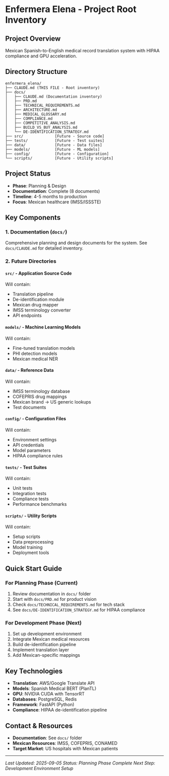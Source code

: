 # Enfermera Elena - Project Root Inventory

## Project Overview
Mexican Spanish-to-English medical record translation system with HIPAA compliance and GPU acceleration.

## Directory Structure
```
enfermera_elena/
├── CLAUDE.md (THIS FILE - Root inventory)
├── docs/
│   ├── CLAUDE.md (Documentation inventory)
│   ├── PRD.md
│   ├── TECHNICAL_REQUIREMENTS.md
│   ├── ARCHITECTURE.md
│   ├── MEDICAL_GLOSSARY.md
│   ├── COMPLIANCE.md
│   ├── COMPETITIVE_ANALYSIS.md
│   ├── BUILD_VS_BUY_ANALYSIS.md
│   └── DE-IDENTIFICATION_STRATEGY.md
├── src/              [Future - Source code]
├── tests/            [Future - Test suites]
├── data/             [Future - Data files]
├── models/           [Future - ML models]
├── config/           [Future - Configuration]
└── scripts/          [Future - Utility scripts]
```

## Project Status
- **Phase**: Planning & Design
- **Documentation**: Complete (8 documents)
- **Timeline**: 4-5 months to production
- **Focus**: Mexican healthcare (IMSS/ISSSTE)

## Key Components

### 1. Documentation (`docs/`)
Comprehensive planning and design documents for the system. See `docs/CLAUDE.md` for detailed inventory.

### 2. Future Directories

#### `src/` - Application Source Code
Will contain:
- Translation pipeline
- De-identification module
- Mexican drug mapper
- IMSS terminology converter
- API endpoints

#### `models/` - Machine Learning Models
Will contain:
- Fine-tuned translation models
- PHI detection models
- Mexican medical NER

#### `data/` - Reference Data
Will contain:
- IMSS terminology database
- COFEPRIS drug mappings
- Mexican brand → US generic lookups
- Test documents

#### `config/` - Configuration Files
Will contain:
- Environment settings
- API credentials
- Model parameters
- HIPAA compliance rules

#### `tests/` - Test Suites
Will contain:
- Unit tests
- Integration tests
- Compliance tests
- Performance benchmarks

#### `scripts/` - Utility Scripts
Will contain:
- Setup scripts
- Data preprocessing
- Model training
- Deployment tools

## Quick Start Guide

### For Planning Phase (Current)
1. Review documentation in `docs/` folder
2. Start with `docs/PRD.md` for product vision
3. Check `docs/TECHNICAL_REQUIREMENTS.md` for tech stack
4. See `docs/DE-IDENTIFICATION_STRATEGY.md` for HIPAA compliance

### For Development Phase (Next)
1. Set up development environment
2. Integrate Mexican medical resources
3. Build de-identification pipeline
4. Implement translation layer
5. Add Mexican-specific mappings

## Key Technologies
- **Translation**: AWS/Google Translate API
- **Models**: Spanish Medical BERT (PlanTL)
- **GPU**: NVIDIA CUDA with TensorRT
- **Databases**: PostgreSQL, Redis
- **Framework**: FastAPI (Python)
- **Compliance**: HIPAA de-identification pipeline

## Contact & Resources
- **Documentation**: See `docs/` folder
- **Mexican Resources**: IMSS, COFEPRIS, CONAMED
- **Target Market**: US hospitals with Mexican patients

---
*Last Updated: 2025-09-05*
*Status: Planning Phase Complete*
*Next Step: Development Environment Setup*